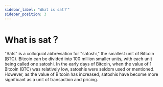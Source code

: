 ```yaml
---
sidebar_label: "What is sat？"
sidebar_position: 3
---
```

# What is sat？
"Sats" is a colloquial abbreviation for "satoshi," the smallest unit of Bitcoin (BTC). Bitcoin can be divided into 100 million smaller units, with each unit being called one satoshi. In the early days of Bitcoin, when the value of 1 Bitcoin (BTC) was relatively low, satoshis were seldom used or mentioned. However, as the value of Bitcoin has increased, satoshis have become more significant as a unit of transaction and pricing.